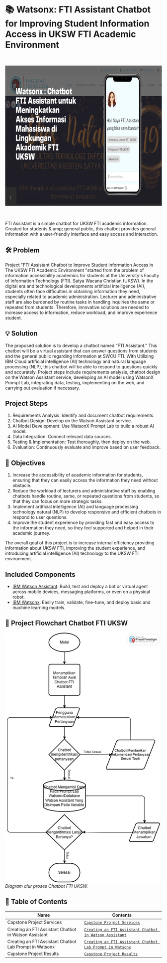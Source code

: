 # 📚 Watsonx: FTI Assistant Chatbot for Improving Student Information Access in UKSW FTI Academic Environment

<br>
<p align="center">
  <img src="assets/img/1-Project-Capstone-Chatbot-FTI-Assistant-Watsonx-&-Watson-Assistant.png"  width=800 height="450">
</p>
<br>

FTI Assistant is a simple chatbot for UKSW FTI academic information. Created for students & amp; general public, this chatbot provides general information with a user-friendly interface and easy access and interaction.

## 🛠 Problem
Project "FTI Assistant Chatbot to Improve Student Information Access in The UKSW FTI Academic Environment "started from the problem of information accessibility
academics for students at the University's Faculty of Information Technology (FTI). Satya Wacana Christian (UKSW). In the digital era and technological developments
artificial intelligence (AI), students often face difficulties in obtaining information they need, especially related to academic administration. Lecturer and administrative staff are also burdened by routine tasks in handling inquiries the same or repeated from students. Therefore, innovative solutions are needed to
increase access to information, reduce workload, and improve experience student.

## 💡 Solution
The proposed solution is to develop a chatbot named “FTI Assistant.” This chatbot will be a virtual assistant that can answer questions from students and the general public regarding information at SWCU FTI. With Utilizing IBM Cloud artificial intelligence (AI) technology and natural language processing (NLP), this chatbot will be able to respond to questions quickly and accurately. Project steps include requirements analysis, chatbot design on the Watson Assistant service, developing an AI model using WatsonX Prompt Lab, integrating data, testing, implementing on the web, and carrying out evaluation if necessary.

## Project Steps
1. Requirements Analysis: Identify and document chatbot requirements.
2. Chatbot Design: Develop on the Watson Assistant service.
3. AI Model Development: Use WatsonX Prompt Lab to build a robust AI model.
4. Data Integration: Connect relevant data sources.
5. Testing & Implementation: Test thoroughly, then deploy on the web.
6. Evaluation: Continuously evaluate and improve based on user feedback.

## 🎯 Objectives
1. Increase the accessibility of academic information for students, ensuring that
they can easily access the information they need without obstacle.
2. Reduce the workload of lecturers and administrative staff by enabling chatbots
handle routine, same, or repeated questions from students, so that they can focus on more strategic tasks.
3. Implement artificial intelligence (AI) and language processing technology
natural (NLP) to develop responsive and efficient chatbots in respond to user questions.
4. Improve the student experience by providing fast and easy access to the information they need, so they feel supported and helped
in their academic journey.

The overall goal of this project is to increase internal efficiency providing information about UKSW FTI, improving the student experience, and
introducing artificial intelligence (AI) technology to the UKSW FTI environment.

## Included Components
* [IBM Watson Assistant](https://www.ibm.com/watsonx): Build, test and deploy a bot or virtual agent across mobile devices, messaging platforms, or even on a physical robot.
* [IBM Watsonx](https://www.ibm.com/watsonx): Easily train, validate, fine-tune, and deploy basic and machine learning models.

## 🔄 Project Flowchart Chatbot FTI UKSW
![Diagram alur proses Chatbot FTI UKSW](assets/img/FTI-Assistant.jpg)
*Diagram alur proses Chatbot FTI UKSW.*

## 📁 Table of Contents
| Name | Contents |
| -------- | -------- |
| Capstone Project Services | [`Capstone Project Services`](https://github.com/Demianus/FTI-Assistant/blob/6f08d38ff08cfba8071213a39784079995e9cf8d/Preparation%20for%20Create%20Service%20Project%20Capstone.md) |
| Creating an FTI Assistant Chatbot in Watson Assistant | [`Creating an FTI Assistant Chatbot in Watson Assistant`](https://github.com/Demianus/FTI-Assistant/blob/1f9265a244757acee504577beabef9810a5b8028/Creating%20an%20FTI%20Assistant%20Chatbot%20in%20Watson%20Assistant.md) |
| Creating an FTI Assistant Chatbot Lab Prompt in Watsonx | [`Creating an FTI Assistant Chatbot Lab Prompt in Watsonx`](https://github.com/Demianus/FTI-Assistant/blob/20d3b122dc6c8d442a43b6cf6f131809a81bf097/Creating%20an%20FTI%20Assistant%20Chatbot%20Lab%20Prompt%20in%20Watsonx.md) |
| Capstone Project Results | [`Capstone Project Results`](https://github.com/Demianus/FTI-Assistant/blob/c47ea2aa1e16b3a35bdf80794f5c2c8a13eb1423/Capstone%20Project%20Results.md) |
